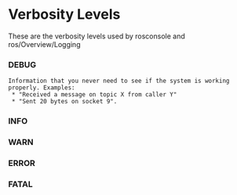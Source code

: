 # Verbosity Levels
These are the verbosity levels used by rosconsole and ros/Overview/Logging

### DEBUG
```
Information that you never need to see if the system is working properly. Examples:
 * "Received a message on topic X from caller Y"
 * "Sent 20 bytes on socket 9".
```
### INFO

### WARN

### ERROR

### FATAL
